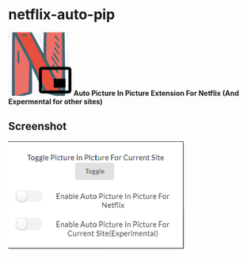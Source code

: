 # netflix-auto-pip
![alt text](https://github.com/Gotham13121997/netflix-auto-pip/blob/master/src/assets/icon128.png)
**Auto Picture In Picture Extension For Netflix (And Expermental for other sites)**

## Screenshot
![alt text](https://github.com/Gotham13121997/netflix-auto-pip/blob/master/screenshot/screeshot.png)